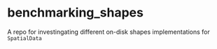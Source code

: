 # benchmarking_shapes
A repo for investingating different on-disk shapes implementations for `SpatialData`
